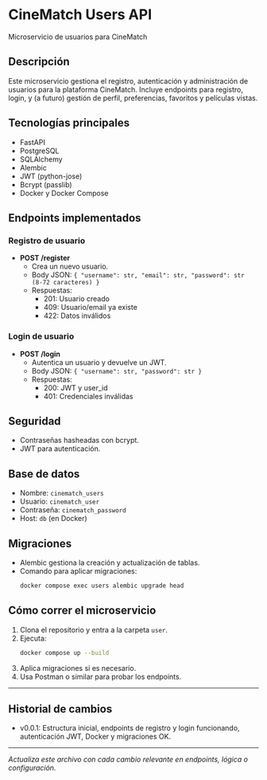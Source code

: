 # CineMatch Users API

Microservicio de usuarios para CineMatch

## Descripción
Este microservicio gestiona el registro, autenticación y administración de usuarios para la plataforma CineMatch. Incluye endpoints para registro, login, y (a futuro) gestión de perfil, preferencias, favoritos y películas vistas.

## Tecnologías principales
- FastAPI
- PostgreSQL
- SQLAlchemy
- Alembic
- JWT (python-jose)
- Bcrypt (passlib)
- Docker y Docker Compose

## Endpoints implementados

### Registro de usuario
- **POST /register**
  - Crea un nuevo usuario.
  - Body JSON: `{ "username": str, "email": str, "password": str (8-72 caracteres) }`
  - Respuestas:
    - 201: Usuario creado
    - 409: Usuario/email ya existe
    - 422: Datos inválidos

### Login de usuario
- **POST /login**
  - Autentica un usuario y devuelve un JWT.
  - Body JSON: `{ "username": str, "password": str }`
  - Respuestas:
    - 200: JWT y user_id
    - 401: Credenciales inválidas

## Seguridad
- Contraseñas hasheadas con bcrypt.
- JWT para autenticación.

## Base de datos
- Nombre: `cinematch_users`
- Usuario: `cinematch_user`
- Contraseña: `cinematch_password`
- Host: `db` (en Docker)

## Migraciones
- Alembic gestiona la creación y actualización de tablas.
- Comando para aplicar migraciones:
  ```sh
  docker compose exec users alembic upgrade head
  ```

## Cómo correr el microservicio
1. Clona el repositorio y entra a la carpeta `user`.
2. Ejecuta:
   ```sh
   docker compose up --build
   ```
3. Aplica migraciones si es necesario.
4. Usa Postman o similar para probar los endpoints.

---

## Historial de cambios

- v0.0.1: Estructura inicial, endpoints de registro y login funcionando, autenticación JWT, Docker y migraciones OK.

---

*Actualiza este archivo con cada cambio relevante en endpoints, lógica o configuración.*
